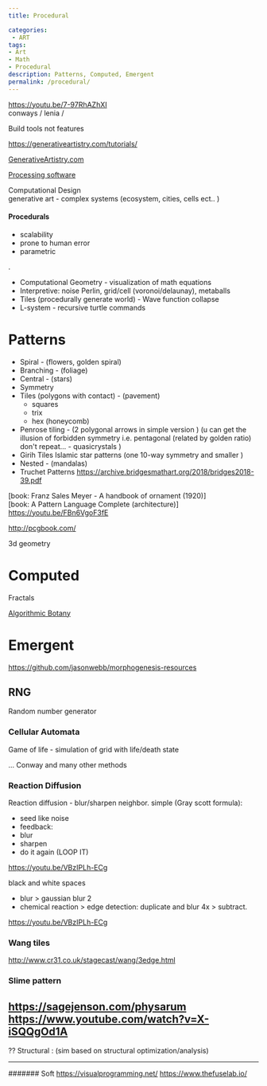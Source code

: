 ```yaml
---
title: Procedural

categories:
 - ART
tags:
- Art
- Math
- Procedural
description: Patterns, Computed, Emergent
permalink: /procedural/
---
```


https://youtu.be/7-97RhAZhXI   
conways / lenia / 

Build tools not features


https://generativeartistry.com/tutorials/

[GenerativeArtistry.com](https://generativeartistry.com/tutorials/)


[Processing software](https://bleuje.github.io/tutorials/)

Computational Design    
generative art -  complex systems (ecosystem, cities, cells ect.. )  


#### Procedurals
- scalability
- prone to human error
- parametric

.
- Computational Geometry - visualization of math equations
- Interpretive: noise Perlin, grid/cell (voronoi/delaunay), metaballs
- Tiles (procedurally generate world) - Wave function collapse
- L-system - recursive turtle commands




# Patterns



- Spiral - (flowers, golden spiral)
- Branching - (foliage)
- Central - (stars)
- Symmetry
- Tiles (polygons with contact) -  (pavement)
    - squares
    - trix
    - hex (honeycomb)
- Penrose tiling - (2 polygonal arrows in simple version ) (u can get the illusion of forbidden symmetry i.e. pentagonal (related by golden ratio) don't repeat... - quasicrystals )
- Girih Tiles Islamic star patterns (one 10-way symmetry and smaller )
- Nested - (mandalas)
- Truchet Patterns https://archive.bridgesmathart.org/2018/bridges2018-39.pdf

[book: Franz Sales Meyer - A handbook of ornament (1920)]  
[book: A Pattern Language Complete (architecture)]
https://youtu.be/FBn6VgoF3fE  

http://pcgbook.com/

3d geometry



# Computed

Fractals

[Algorithmic Botany](http://algorithmicbotany.org/papers/)

# Emergent

https://github.com/jasonwebb/morphogenesis-resources

##  RNG
Random number generator




### Cellular Automata
Game of life - simulation of grid with life/death state

...
Conway and many other methods

### Reaction Diffusion
Reaction diffusion - blur/sharpen neighbor.
simple (Gray scott formula):
- seed like noise
- feedback:
- blur
- sharpen
- do it again (LOOP IT)

https://youtu.be/VBzIPLh-ECg


black and white spaces
- blur > gaussian blur 2
- chemical reaction > edge detection:  duplicate and blur 4x > subtract.

https://youtu.be/VBzIPLh-ECg

### Wang tiles

http://www.cr31.co.uk/stagecast/wang/3edge.html


### Slime pattern
https://sagejenson.com/physarum
https://www.youtube.com/watch?v=X-iSQQgOd1A
---


?? Structural : (sim based on structural optimization/analysis)

------      

####### Soft
https://visualprogramming.net/
https://www.thefuselab.io/

